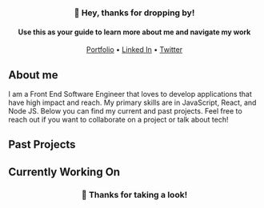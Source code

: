 <h3 align="center">👋 Hey, thanks for dropping by!</h3>
<h4 width="70%" align="center">Use this as your guide to learn more about me and navigate my work</h4>

<p align="center">
  <a href="https://MatthewBedard.dev">Portfolio</a> •
  <a href="https://www.linkedin.com/in/matthew-bedard-dev/">Linked In</a> •
  <a href="https://twitter.com/Matthew_Bedard_">Twitter</a>
</p>


## About me
I am a Front End Software Engineer that loves to develop applications that have high impact and reach. My primary skills are in JavaScript, React, and Node JS. Below you can find my current and past projects. Feel free to reach out if you want to collaborate on a project or talk about tech!

## Past Projects

## Currently Working On

<h3 align="center">🔭 Thanks for taking a look!</h3>




<!--
**Matt-GitHub/Matt-GitHub** is a ✨ _special_ ✨ repository because its `README.md` (this file) appears on your GitHub profile.

Here are some ideas to get you started:

- 🔭 I’m currently working on ...
- 🌱 I’m currently learning ...
- 👯 I’m looking to collaborate on ...
- 🤔 I’m looking for help with ...
- 💬 Ask me about ...
- 📫 How to reach me: ...
- 😄 Pronouns: ...
- ⚡ Fun fact: ...
-->
